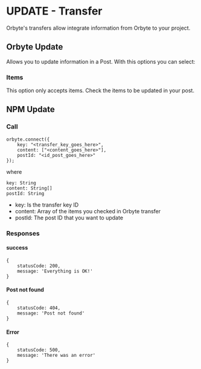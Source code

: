 # UPDATE - Transfer
Orbyte's transfers allow integrate information from Orbyte to your project.

## Orbyte Update
Allows you to update information in a Post. With this options you can select:

### Items 
This option only accepts items. Check the items to be updated in your post.

## NPM Update

### Call
    orbyte.connect({
        key: "<transfer_key_goes_here>",
        content: ["<content_goes_here>"],
        postId: "<id_post_goes_here>"
    });

where

    key: String
    content: String[]
    postId: String

- key: Is the transfer key ID
- content: Array of the items you checked in Orbyte transfer
- postId: The post ID that you want to update

### Responses
#### success
    {
        statusCode: 200,
        message: 'Everything is OK!'
    }

#### Post not found
    {
        statusCode: 404,
        message: 'Post not found'
    }
#### Error
    {
        statusCode: 500,
        message: 'There was an error'
    }
